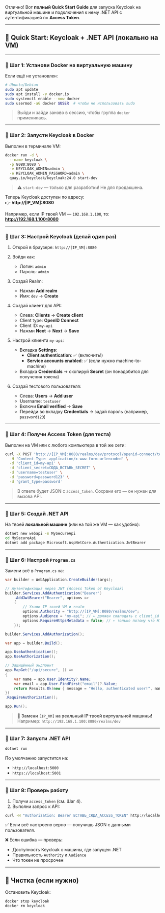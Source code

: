 Отлично! Вот **полный Quick Start Guide** для запуска Keycloak на виртуальной машине и подключения к нему .NET API с аутентификацией по **Access Token**.

---

## 🚀 Quick Start: Keycloak + .NET API (локально на VM)

---

### 🔹 Шаг 1: Установи Docker на виртуальную машину

Если ещё не установлен:

```bash
# Ubuntu/Debian
sudo apt update
sudo apt install -y docker.io
sudo systemctl enable --now docker
sudo usermod -aG docker $USER  # чтобы не использовать sudo
```

> Выйди и зайди заново в сессию, чтобы группа `docker` применилась.

---

### 🔹 Шаг 2: Запусти Keycloak в Docker

Выполни в терминале VM:

```bash
docker run -d \
  --name keycloak \
  -p 8080:8080 \
  -e KEYCLOAK_ADMIN=admin \
  -e KEYCLOAK_ADMIN_PASSWORD=admin \
  quay.io/keycloak/keycloak:24.0 start-dev
```

> ⚠️ `start-dev` — только для разработки! Не для продакшена.

Теперь Keycloak доступен по адресу:  
👉 **http://[IP_VM]:8080**

Например, если IP твоей VM — `192.168.1.100`, то:  
**http://192.168.1.100:8080**

---

### 🔹 Шаг 3: Настрой Keycloak (делай один раз)

1. Открой в браузере: `http://[IP_VM]:8080`
2. Войди как:
   - Логин: `admin`
   - Пароль: `admin`

3. Создай Realm:
   - Нажми **Add realm**
   - Имя: `dev` → **Create**

4. Создай клиент для API:
   - Слева: **Clients** → **Create client**
   - Client type: **OpenID Connect**
   - Client ID: `my-api`
   - Нажми **Next** → **Next** → **Save**

5. Настрой клиента `my-api`:
   - Вкладка **Settings**:
     - **Client authentication**: ✅ (включить!)
     - **Service accounts enabled**: ✅ (если нужно machine-to-machine)
   - Вкладка **Credentials** → скопируй **Secret** (он понадобится для получения токена)

6. Создай тестового пользователя:
   - Слева: **Users** → **Add user**
   - Username: `testuser`
   - Включи **Email verified** → **Save**
   - Перейди во вкладку **Credentials** → задай пароль (например, `password123`)

---

### 🔹 Шаг 4: Получи Access Token (для теста)

Выполни на VM или с любого компьютера в той же сети:

```bash
curl -X POST 'http://[IP_VM]:8080/realms/dev/protocol/openid-connect/token' \
  -H 'Content-Type: application/x-www-form-urlencoded' \
  -d 'client_id=my-api' \
  -d 'client_secret=СЮДА_ВСТАВЬ_SECRET' \
  -d 'username=testuser' \
  -d 'password=password123' \
  -d 'grant_type=password'
```

> В ответе будет JSON с `access_token`. Сохрани его — он нужен для вызова API.

---

### 🔹 Шаг 5: Создай .NET API

На твоей **локальной машине** (или на той же VM — как удобно):

```bash
dotnet new webapi -n MySecureApi
cd MySecureApi
dotnet add package Microsoft.AspNetCore.Authentication.JwtBearer
```

---

### 🔹 Шаг 6: Настрой `Program.cs`

Замени всё в `Program.cs` на:

```csharp
var builder = WebApplication.CreateBuilder(args);

// Аутентификация через JWT (Access Token от Keycloak)
builder.Services.AddAuthentication("Bearer")
    .AddJwtBearer("Bearer", options =>
    {
        // Укажи IP твоей VM и realm
        options.Authority = "http://[IP_VM]:8080/realms/dev";
        options.Audience = "my-api"; // ← должен совпадать с client_id
        options.RequireHttpsMetadata = false; // ← только потому что HTTP (в продакшене — убрать!)
    });

builder.Services.AddAuthorization();

var app = builder.Build();

app.UseAuthentication();
app.UseAuthorization();

// Защищённый эндпоинт
app.MapGet("/api/secure", () =>
{
    var name = app.User.Identity?.Name;
    var email = app.User.FindFirst("email")?.Value;
    return Results.Ok(new { message = "Hello, authenticated user!", name, email });
})
.RequireAuthorization();

app.Run();
```

> 🔴 **Замени `[IP_VM]` на реальный IP твоей виртуальной машины!**  
> Например: `http://192.168.1.100:8080/realms/dev`

---

### 🔹 Шаг 7: Запусти .NET API

```bash
dotnet run
```

По умолчанию запустится на:
- `http://localhost:5000`
- `https://localhost:5001`

---

### 🔹 Шаг 8: Проверь работу

1. Получи `access_token` (см. Шаг 4).
2. Выполни запрос к API:

```bash
curl -H "Authorization: Bearer ВСТАВЬ_СЮДА_ACCESS_TOKEN" http://localhost:5000/api/secure
```

✅ Если всё настроено верно — получишь JSON с данными пользователя.

❌ Если ошибка — проверь:
- Доступность Keycloak с машины, где запущен .NET
- Правильность `Authority` и `Audience`
- Что токен не просрочен

---

## 🧼 Чистка (если нужно)

Остановить Keycloak:

```bash
docker stop keycloak
docker rm keycloak
```
